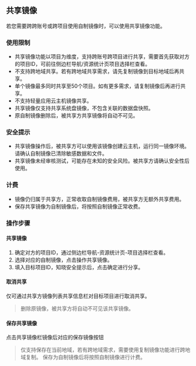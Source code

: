 ## 共享镜像

若您需要跨跨账号或跨项目使用自制镜像时，可以使用共享镜像功能。

### 使用限制

- 共享镜像功能以项目为维度，支持跨账号跨项目进行共享，需要首先获取对方的项目ID，可前往侧边栏导航/资源统计页项目选择栏查看。
- 不支持跨地域共享。若有跨地域共享需求，请先复制镜像到目标地域后再共享。
- 单个镜像最多同时共享至50个项目。如有更多需求，请复制镜像后再进行共享。
- 不支持轻量应用云主机镜像共享。
- 共享镜像仅支持共享系统盘镜像，不包含关联的数据盘快照。
- 原自制镜像删除后，被共享方共享镜像将自动不可见。

### 安全提示

- 共享镜像操作后，被共享方可以使用该镜像创建云主机，运行同一镜像环境。请确认自制镜像已清除敏感数据和文件。
- 共享镜像未经审核测试，可能存在未知的安全风险。被共享方请确认安全性后使用。

### 计费

- 镜像仍归属于共享方，正常收取自制镜像费用，被共享方无额外共享费用。
- 保存共享镜像为自制镜像后，将按照自制镜像正常收费。

### 操作步骤

#### 共享镜像

1. 确定对方的项目ID，通过侧边栏导航-资源统计页-项目选择栏查看。
2. 选择对应的自制镜像，点击操作共享镜像。
3. 填入目标项目ID，知晓安全提示后，点击确定进行分享。

#### 取消共享

仅可通过共享方镜像列表共享信息栏对目标项目进行取消共享。

> 删除原镜像，被共享方将自动不可见该共享镜像。

#### 保存共享镜像

点击共享镜像栏镜像后对应的保存镜像按钮



> 仅支持保存在当前地域，若有跨地域需求，需要使用复制镜像功能进行跨地域复制。
> 保存为自制镜像后将按照自制镜像进行计费。
